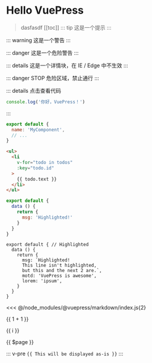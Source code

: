 # Hello VuePress
> dasfasdf
[[toc]]
::: tip
这是一个提示
:::

::: warning
这是一个警告
:::

::: danger
这是一个危险警告
:::

::: details
这是一个详情块，在 IE / Edge 中不生效
:::

::: danger STOP
危险区域，禁止通行
:::

::: details 点击查看代码
```js
console.log('你好，VuePress！')
```
:::



``` js
export default {
  name: 'MyComponent',
  // ...
}
```



``` html
<ul>
  <li
    v-for="todo in todos"
    :key="todo.id"
  >
    {{ todo.text }}
  </li>
</ul>
```





``` js {4}
export default {
  data () {
    return {
      msg: 'Highlighted!'
    }
  }
}
```


``` js{1,4,6-7}
export default { // Highlighted
  data () {
    return {
      msg: `Highlighted!
      This line isn't highlighted,
      but this and the next 2 are.`,
      motd: 'VuePress is awesome',
      lorem: 'ipsum',
    }
  }
}
```





<<< @/node_modules/@vuepress/markdown/index.js{2}



{{ 1 + 1 }}

<span v-for="i in 3">{{ i }} </span>

{{ $page }}


::: v-pre
`{{ This will be displayed as-is }}`
:::

<demo-1/>
<Foo-Bar/>